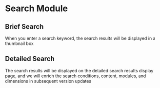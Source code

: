 # Search Module

## Brief Search

When you enter a search keyword, the search results will be displayed in a thumbnail box

## Detailed Search

The search results will be displayed on the detailed search results display page, and we will enrich the search conditions, content, modules, and dimensions in subsequent version updates
